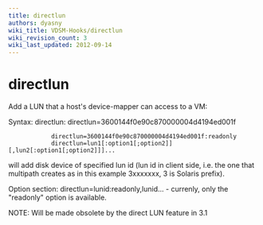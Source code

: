```yaml
---
title: directlun
authors: dyasny
wiki_title: VDSM-Hooks/directlun
wiki_revision_count: 3
wiki_last_updated: 2012-09-14
---
```


# directlun

Add a LUN that a host's device-mapper can access to a VM:

Syntax: directlun: directlun=3600144f0e90c870000004d4194ed001f

                directlun=3600144f0e90c870000004d4194ed001f:readonly
                directlun=lun1[:option1[;option2]][,lun2[:option1[;option2]]]...

will add disk device of specified lun id (lun id in client side, i.e. the one that multipath creates as in this example 3xxxxxxx, 3 is Solaris prefix).

Option section: directlun=lunid:readonly,lunid... - currenly, only the "readonly" option is available.

NOTE: Will be made obsolete by the direct LUN feature in 3.1
